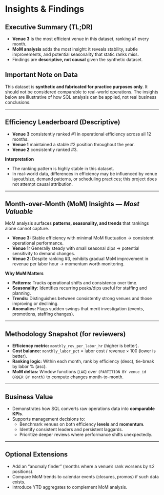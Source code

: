 # Insights & Findings

## Executive Summary (TL;DR)
- **Venue 3** is the most efficient venue in this dataset, ranking #1 every month.
- **MoM analysis** adds the most insight: it reveals stability, subtle improvements, and potential seasonality that static ranks miss.
- Findings are **descriptive, not causal** given the synthetic dataset.

## Important Note on Data
This dataset is **synthetic and fabricated for practice purposes only**. It should not be considered comparable to real-world operations. The insights below are illustrative of how SQL analysis can be applied, not real business conclusions.

---

## Efficiency Leaderboard (Descriptive)
- **Venue 3** consistently ranked #1 in operational efficiency across all 12 months.
- **Venue 1** maintained a stable #2 position throughout the year.
- **Venue 2** consistently ranked #3.

**Interpretation**
- The ranking pattern is highly stable in this dataset.
- In real-world data, differences in efficiency may be influenced by venue layout/size, demand patterns, or scheduling practices; this project does not attempt causal attribution.

---

## Month-over-Month (MoM) Insights — *Most Valuable*
MoM analysis surfaces **patterns, seasonality, and trends** that rankings alone cannot capture.

- **Venue 3:** Stable efficiency with minimal MoM fluctuation → consistent operational performance.
- **Venue 1:** Generally steady with small seasonal dips → potential sensitivity to demand changes.
- **Venue 2:** Despite ranking #3, exhibits gradual MoM improvement in revenue per labor hour → momentum worth monitoring.

**Why MoM Matters**
- **Patterns:** Tracks operational shifts and consistency over time.
- **Seasonality:** Identifies recurring peaks/dips useful for staffing and planning.
- **Trends:** Distinguishes between consistently strong venues and those improving or declining.
- **Anomalies:** Flags sudden swings that merit investigation (events, promotions, staffing changes).

---

## Methodology Snapshot (for reviewers)
- **Efficiency metric:** `monthly_rev_per_labor_hr` (higher is better).
- **Cost balance:** `monthly_labor_pct` = labor cost / revenue × 100 (lower is better).
- **Ranking logic:** Within each month, rank by efficiency (desc), tie-break by labor % (asc).
- **MoM deltas:** Window functions (`LAG`) over `(PARTITION BY venue_id ORDER BY month)` to compute changes month-to-month.

---

## Business Value
- Demonstrates how SQL converts raw operations data into **comparable KPIs**.
- Supports management decisions to:
  - Benchmark venues on both efficiency **levels** and **momentum**.
  - Identify consistent leaders and persistent laggards.
  - Prioritize deeper reviews where performance shifts unexpectedly.

---

## Optional Extensions
- Add an “anomaly finder” (months where a venue’s rank worsens by ≥2 positions).
- Compare MoM trends to calendar events (closures, promos) if such data exists.
- Introduce YTD aggregates to complement MoM analysis.
